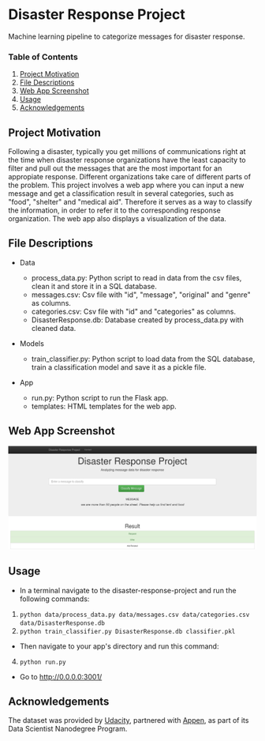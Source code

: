 # Disaster Response Project
Machine learning pipeline to categorize messages for disaster response.

### Table of Contents

1. [Project Motivation](#motivation)
2. [File Descriptions](#files)
3. [Web App Screenshot](#screenshot)
4. [Usage](#usage)
5. [Acknowledgements](#acknowledgements)

## Project Motivation <a name="motivation"></a>

Following a disaster, typically you get millions of communications right at the time when disaster response organizations have the least capacity to filter and pull out the messages that are the most important for an appropiate response. Different organizations take care of different parts of the problem.
This project involves a web app where you can input a new message and get a classification result in several categories, such as "food", "shelter" and "medical aid". Therefore it serves as a way to classify the information, in order to refer it to the corresponding response organization. The web app also displays a visualization of the data. 

## File Descriptions <a name="files"></a>

- Data
  - process_data.py: Python script to read in data from the csv files, clean it and store it in a SQL database.
  - messages.csv: Csv file with "id", "message", "original" and "genre" as columns.
  - categories.csv: Csv file with "id" and "categories" as columns.
  - DisasterResponse.db: Database created by process_data.py with cleaned data.
  
- Models
  - train_classifier.py: Python script to load data from the SQL database, train a classification model and save it as a pickle file.

- App
  - run.py: Python script to run the Flask app.
  - templates: HTML templates for the web app.

## Web App Screenshot <a name="screenshot"></a>

![](screenshot.png)

## Usage <a name="usage"></a>
 
- In a terminal navigate to the disaster-response-project and run the following commands:
1. `python data/process_data.py data/messages.csv data/categories.csv data/DisasterResponse.db`
2. `python train_classifier.py DisasterResponse.db classifier.pkl`

- Then navigate to your app's directory and run this command:
4. `python run.py`

- Go to http://0.0.0.0:3001/


## Acknowledgements <a name="acknowledgements"></a>

The dataset was provided by [Udacity](https://www.udacity.com/), partnered with [Appen](https://appen.com/), as part of its Data Scientist Nanodegree Program.

